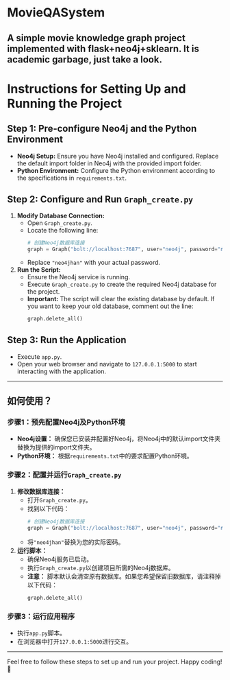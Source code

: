 # MovieQASystem
A simple movie knowledge graph project implemented with flask+neo4j+sklearn. It is academic garbage, just take a look.
---

# Instructions for Setting Up and Running the Project

## Step 1: Pre-configure Neo4j and the Python Environment
- **Neo4j Setup:** Ensure you have Neo4j installed and configured. Replace the default import folder in Neo4j with the provided import folder.
- **Python Environment:** Configure the Python environment according to the specifications in `requirements.txt`.

## Step 2: Configure and Run `Graph_create.py`
1. **Modify Database Connection:**
    - Open `Graph_create.py`.
    - Locate the following line:
        ```python
        # 创建Neo4j数据库连接
        graph = Graph("bolt://localhost:7687", user="neo4j", password="neo4jhan")  # 修改你的密码
        ```
    - Replace `"neo4jhan"` with your actual password.
2. **Run the Script:**
    - Ensure the Neo4j service is running.
    - Execute `Graph_create.py` to create the required Neo4j database for the project.
    - **Important:** The script will clear the existing database by default. If you want to keep your old database, comment out the line:
        ```python
        graph.delete_all()
        ```

## Step 3: Run the Application
- Execute `app.py`.
- Open your web browser and navigate to `127.0.0.1:5000` to start interacting with the application.

---

## 如何使用？

### 步骤1：预先配置Neo4j及Python环境
- **Neo4j设置：** 确保您已安装并配置好Neo4j，将Neo4j中的默认import文件夹替换为提供的import文件夹。
- **Python环境：** 根据`requirements.txt`中的要求配置Python环境。

### 步骤2：配置并运行`Graph_create.py`
1. **修改数据库连接：**
    - 打开`Graph_create.py`。
    - 找到以下代码：
        ```python
        # 创建Neo4j数据库连接
        graph = Graph("bolt://localhost:7687", user="neo4j", password="neo4jhan")  # 修改你的密码
        ```
    - 将`"neo4jhan"`替换为您的实际密码。
2. **运行脚本：**
    - 确保Neo4j服务已启动。
    - 执行`Graph_create.py`以创建项目所需的Neo4j数据库。
    - **注意：** 脚本默认会清空原有数据库。如果您希望保留旧数据库，请注释掉以下代码：
        ```python
        graph.delete_all()
        ```

### 步骤3：运行应用程序
- 执行`app.py`脚本。
- 在浏览器中打开`127.0.0.1:5000`进行交互。

---

Feel free to follow these steps to set up and run your project. Happy coding! 🚀
